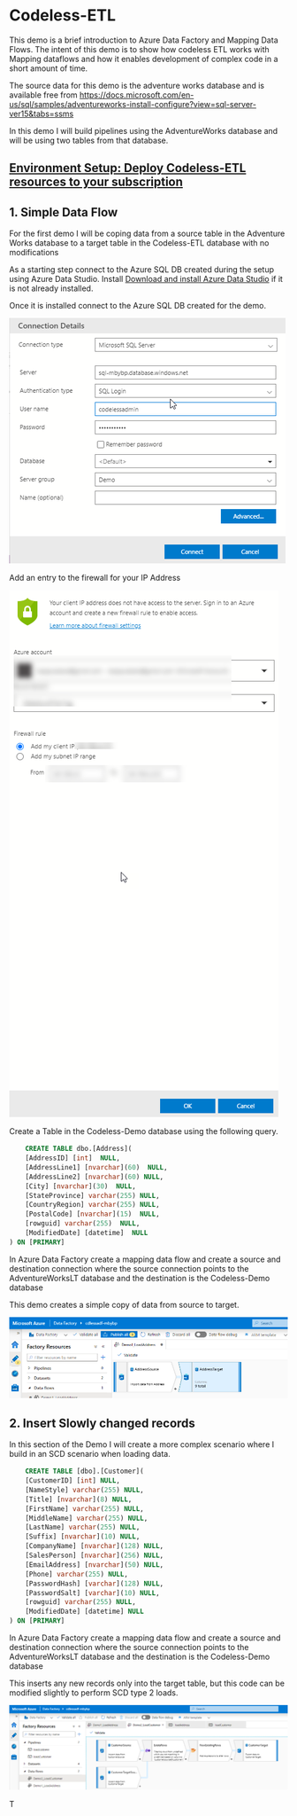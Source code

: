 # Codeless-ETL
This demo is a brief introduction to Azure Data Factory and Mapping Data Flows. The intent of this demo is to show how codeless ETL works with Mapping dataflows  and how it enables development of complex code in a short amount of time.

The source data for this demo is the adventure works database and is available free from https://docs.microsoft.com/en-us/sql/samples/adventureworks-install-configure?view=sql-server-ver15&tabs=ssms

In this demo I will build pipelines using the AdventureWorks database and will be using two tables from that database.

## [Environment Setup: Deploy Codeless-ETL resources to your subscription](./Deploy/Deploy.md)


## 1. Simple Data Flow
For the first demo I will be coping data from a source table in the Adventure Works database to a target table in the Codeless-ETL database with no modifications

As a starting step connect to the Azure SQL DB created during the setup using Azure Data Studio. Install [Download and install Azure Data Studio](https://docs.microsoft.com/en-us/sql/azure-data-studio/download-azure-data-studio?view=sql-server-ver15) if it is not already installed.

Once it is installed connect to the Azure SQL DB created for the demo.

![](./Deploy/Media/Demo-011.png)

Add an entry to the firewall for your IP Address

![](./Deploy/Media/Demo-012.png)

Create a Table in the Codeless-Demo database using the following query.

```sql
    CREATE TABLE dbo.[Address](
	[AddressID] [int]  NULL,
	[AddressLine1] [nvarchar](60)  NULL,
	[AddressLine2] [nvarchar](60) NULL,
	[City] [nvarchar](30)  NULL,
	[StateProvince] varchar(255) NULL,
	[CountryRegion] varchar(255) NULL,
	[PostalCode] [nvarchar](15)  NULL,
	[rowguid] varchar(255)  NULL,
	[ModifiedDate] [datetime]  NULL
) ON [PRIMARY]
```

In Azure Data Factory create a mapping data flow and create a source and destination connection where the source connection points to the AdventureWorksLT database and the destination is the Codeless-Demo database

This demo creates a simple copy of data from source to target.

![](./Deploy/Media/Demo-022.png)

## 2. Insert Slowly changed records
In this section of the Demo I will create a more complex scenario where I build in an SCD scenario when loading data.

```sql
    CREATE TABLE [dbo].[Customer](
	[CustomerID] [int] NULL,
	[NameStyle] varchar(255) NULL,
	[Title] [nvarchar](8) NULL,
	[FirstName] varchar(255) NULL,
	[MiddleName] varchar(255) NULL,
	[LastName] varchar(255) NULL,
	[Suffix] [nvarchar](10) NULL,
	[CompanyName] [nvarchar](128) NULL,
	[SalesPerson] [nvarchar](256) NULL,
	[EmailAddress] [nvarchar](50) NULL,
	[Phone] varchar(255) NULL,
	[PasswordHash] [varchar](128) NULL,
	[PasswordSalt] [varchar](10) NULL,
	[rowguid] varchar(255) NULL,
	[ModifiedDate] [datetime] NULL
) ON [PRIMARY]
```

In Azure Data Factory create a mapping data flow and create a source and destination connection where the source connection points to the AdventureWorksLT database and the destination is the Codeless-Demo database

This inserts any new records only into the target table, but this code can be modified slightly to perform SCD type 2 loads.

![](./Deploy/Media/Demo-023.png)

T